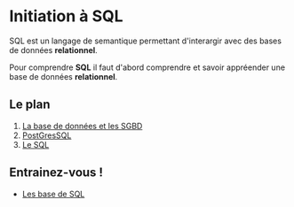 # Initiation à SQL

SQL est un langage de semantique permettant d'interargir avec des bases de données **relationnel**.

Pour comprendre **SQL** il faut d'abord comprendre et savoir appréender une base de données **relationnel**.

## Le plan

1. [La base de données et les SGBD](./cours/bdd-sgbd.md)
2. [PostGresSQL](./cours/postgres.md)
3. [Le SQL](./cours/sql.md)

## Entrainez-vous !

- [Les base de SQL](./assets/exos/bases.md)
